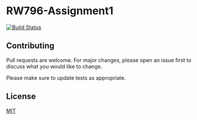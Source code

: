 # RW796-Assignment1

[![Build Status](http://localhost:8080/buildStatus/icon?job=rw796-assignment1)](http://localhost:8080/job/rw796-assignment1/)



## Contributing
Pull requests are welcome. For major changes, please open an issue first to discuss what you would like to change.

Please make sure to update tests as appropriate.

## License
[MIT](https://choosealicense.com/licenses/mit/)
